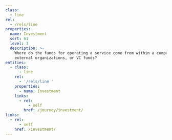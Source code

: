 ```yaml
---
class:
  - line
rel:
  - /rels/line
properties:
  name: Investment
  sort: 61
  level: 1
  description: >-
    Where do the funds for operating a service come from within a company, from
    external organizations, or VC funds?
entities:
  - class:
      - line
    rel:
      - '/rels/line '
    properties:
      - name: Investment
    links:
      - rel:
          - self
        href: /journey/investment/
links:
  - rel:
      - self
    href: /investment/
---
```

